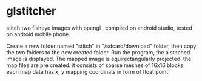 # glstitcher
stitch two fisheye images with opengl , compiled on android studio,  tested on  android mobile phone.

Create a new folder named "stitch" in "/sdcard/download" folder, then copy the two folders to the new created folder. Run the program, the a stitched image is displayed.
The mapped image is  equirectangularly projected. the map files are pre created. it consists of sparse meshes of 16x16 blocks. each map data has x, y  mapping coordinats  in form of float point. 

